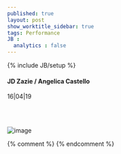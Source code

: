 ```yaml
---
published: true
layout: post
show_worktitle_sidebar: true
tags: Performance
JB :
  analytics : false
---
```


{% include JB/setup %}




<p>
<h4>JD Zazie / Angelica Castello</h4>
16|04|19

<br /><br />
</p><p>
<img src="{{ site.url }}/images/zazie_angelica.jpg" alt="image">
</p>



{% comment %}
{% endcomment %}